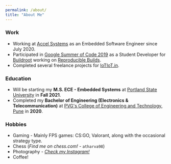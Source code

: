 ```yaml
---
permalink: /about/
title: "About Me"
---
```


### Work

- Working at [Accel Systems](http://accel-systems.co.in) as an Embedded Software Engineer since July 2020.
- Participated in [Google Summer of Code 2019](https://summerofcode.withgoogle.com/archive/2019/projects/5168827816476672/) as a Student Developer for [Buildroot](https://buildroot.org) working on [Reproducible Builds](https://elinux.org/Buildroot:ReproducibleBuilds).
- Completed several freelance projects for [IoTIoT.in](http://iotiot.in).

### Education

- Will be starting my **M.S. ECE - Embedded Systems** at [Portland State University](https://pdx.edu) in **Fall 2021**.
- Completed my **Bachelor of Engineering (Electronics & Telecommunication)** at [PVG's College of Engineering and Technology, Pune](https://pvgcoet.ac.in) in **2020**.

### Hobbies

- Gaming - Mainly FPS games: CS:GO, Valorant, along with the occasional strategy type.
- Chess (_Find me on chess.com!_ - `atharva98`)
- Photography - [_Check my Instagram!_](http://instagram.com/atharvalele)
- Coffee!